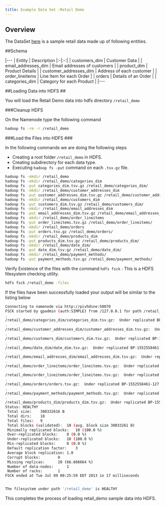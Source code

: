 ```yaml
---
title: Example Data Set :Retail Demo
---
```


Overview 
--------

The DataSet  [here](https://github.com/PivotalHD/pivotal-samples/tree/master/sample-data) is a sample retail data made up of following entities.

##Schema

|---
| Entity | Description 
|:-|:-:|
| customers_dim | Customer Data |
| email_addresses_dim | Email addresses of customers |
| product_dim | Product Details |
| customer_addresses_dim | Address of each customer |
| order_lineitems | Line Item for each Order |
| orders | Details of an Order |
| categories_dim | Category for each Product |
|---

##Loading Data into HDFS ##

You will load the Retail Demo data into hdfs directory `/retail_demo`

###Cleanup HDFS

On the Namenode type the following command

```bash
hadoop fs -rm -r /retail_demo
```


###Load the Files into HDFS ###

In the following commands we are doing the following steps

*  Creating a root folder `/retail_demo` in HDFS.
*  Creating subdirectory for each data type.
*  Executing `hadoop fs -put` command on each `.tsv.gz` file.

```bash
hadoop fs -mkdir /retail_demo
hadoop fs -mkdir /retail_demo/categories_dim
hadoop fs -put categories_dim.tsv.gz /retail_demo/categories_dim/
hadoop fs -mkdir /retail_demo/customer_addresses_dim
hadoop fs -put customer_addresses_dim.tsv.gz /retail_demo/customer_addresses_dim/
hadoop fs -mkdir /retail_demo/customers_dim
hadoop fs -put customers_dim.tsv.gz /retail_demo/customers_dim/
hadoop fs -mkdir /retail_demo/email_addresses_dim
hadoop fs -put email_addresses_dim.tsv.gz /retail_demo/email_addresses_dim/
hadoop fs -mkdir /retail_demo/order_lineitems
hadoop fs -put order_lineitems.tsv.gz /retail_demo/order_lineitems/
hadoop fs -mkdir /retail_demo/orders
hadoop fs -put orders.tsv.gz /retail_demo/orders/
hadoop fs -mkdir /retail_demo/products_dim
hadoop fs -put products_dim.tsv.gz /retail_demo/products_dim/
hadoop fs -mkdir /retail_demo/date_dim/
hadoop fs -put date_dim.tsv.gz /retail_demo/date_dim/
hadoop fs -mkdir /retail_demo/payment_methods/
hadoop fs -put payment_methods.tsv.gz /retail_demo/payment_methods/
```

Verify Existence of the files with the  command `hdfs fsck` : This is a HDFS filesystem checking utility.

```bash
hdfs fsck /retail_demo -files
```

If the files have been successfully loaded your output will be similar to the listing below

```bash
Connecting to namenode via http://pivhdsne:50070
FSCK started by gpadmin (auth:SIMPLE) from /127.0.0.1 for path /retail_demo at Tue Jul 09 00:25:59 EDT 2013
.
/retail_demo/categories_dim/categories_dim.tsv.gz:  Under replicated BP-1552558461-127.0.0.1-1370125227629:blk_5968091463222355492_2817. Target Replicas is 3 but found 1 replica(s).
.
/retail_demo/customer_addresses_dim/customer_addresses_dim.tsv.gz:  Under replicated BP-1552558461-127.0.0.1-1370125227629:blk_-4875484741672585545_2819. Target Replicas is 3 but found 1 replica(s).
.
/retail_demo/customers_dim/customers_dim.tsv.gz:  Under replicated BP-1552558461-127.0.0.1-1370125227629:blk_-6836584912720581197_2821. Target Replicas is 3 but found 1 replica(s).
.
/retail_demo/date_dim/date_dim.tsv.gz:  Under replicated BP-1552558461-127.0.0.1-1370125227629:blk_-2570524376762075821_2823. Target Replicas is 3 but found 1 replica(s).
.
/retail_demo/email_addresses_dim/email_addresses_dim.tsv.gz:  Under replicated BP-1552558461-127.0.0.1-1370125227629:blk_5638230189209458384_2825. Target Replicas is 3 but found 1 replica(s).
.
/retail_demo/order_lineitems/order_lineitems.tsv.gz:  Under replicated BP-1552558461-127.0.0.1-1370125227629:blk_1040364891077656135_2827. Target Replicas is 3 but found 1 replica(s).

/retail_demo/order_lineitems/order_lineitems.tsv.gz:  Under replicated BP-1552558461-127.0.0.1-1370125227629:blk_4746464352650439858_2828. Target Replicas is 3 but found 1 replica(s).
.
/retail_demo/orders/orders.tsv.gz:  Under replicated BP-1552558461-127.0.0.1-1370125227629:blk_59429671209988123_2830. Target Replicas is 3 but found 1 replica(s).
.
/retail_demo/payment_methods/payment_methods.tsv.gz:  Under replicated BP-1552558461-127.0.0.1-1370125227629:blk_6615105348023851323_2832. Target Replicas is 3 but found 1 replica(s).
.
/retail_demo/products_dim/products_dim.tsv.gz:  Under replicated BP-1552558461-127.0.0.1-1370125227629:blk_6775814360242838123_2834. Target Replicas is 3 but found 1 replica(s).
Status: HEALTHY
 Total size:	300332616 B
 Total dirs:	10
 Total files:	9
 Total blocks (validated):	10 (avg. block size 30033261 B)
 Minimally replicated blocks:	10 (100.0 %)
 Over-replicated blocks:	0 (0.0 %)
 Under-replicated blocks:	10 (100.0 %)
 Mis-replicated blocks:		0 (0.0 %)
 Default replication factor:	3
 Average block replication:	1.0
 Corrupt blocks:		0
 Missing replicas:		20 (66.666664 %)
 Number of data-nodes:		1
 Number of racks:		1
FSCK ended at Tue Jul 09 00:25:59 EDT 2013 in 17 milliseconds


The filesystem under path '/retail_demo' is HEALTHY
```

This completes the process of loading retail_demo sample data into HDFS.
